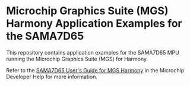# Microchip Graphics Suite (MGS) Harmony Application Examples for the SAMA7D65
This repository contains application examples for the SAMA7D65 MPU running the Microchip Graphics Suite (MGS) for Harmony. 

Refer to the [SAMA7D65 User's Guide for MGS Harmony](https://developerhelp.microchip.com/xwiki/bin/view/software-tools/mgs/dev-kits/sama7d65-mgsh-ug/) in the Microchip Developer Help for more information.
